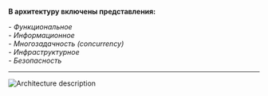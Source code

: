 **В архитектуру включены представления:**

*- Функциональное*  
*- Информационное*  
*- Многозадачность (concurrency)*  
*- Инфраструктурное*  
*- Безопасность*

---
![Architecture description](https://github.com/user-attachments/assets/de5c47a3-f3d6-4794-b841-8f32e7bbc83c)
